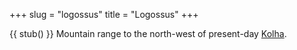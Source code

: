 +++
slug = "logossus"
title = "Logossus"
+++

{{ stub() }}
Mountain range to the north-west of present-day [Kolha](@/locations/kolha.md).